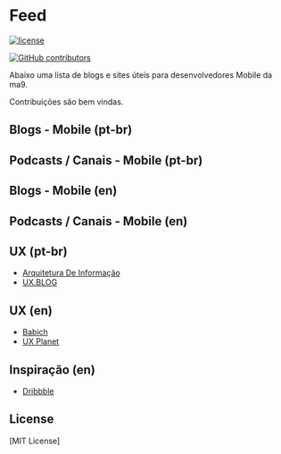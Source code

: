 # Feed

[![license](https://img.shields.io/github/license/tiagoma9/mobile-feed.svg)](./license.md)

[![GitHub contributors](https://img.shields.io/github/contributors/tiagoma9/frontend-feed.svg)](https://github.com/tiagoma9/mobile-feed/graphs/contributors)

Abaixo uma lista de blogs e sites úteis para desenvolvedores Mobile da ma9.

Contribuições são bem vindas.

## Blogs - Mobile (pt-br)


## Podcasts / Canais - Mobile (pt-br)


## Blogs - Mobile (en)


## Podcasts / Canais - Mobile (en)


## UX (pt-br)

- [Arquitetura De Informação](http://arquiteturadeinformacao.com/)
- [UX.BLOG](http://www.uxdesign.blog.br/)

## UX (en)

- [Babich](http://babich.biz/)
- [UX Planet](https://uxplanet.org/)

## Inspiração (en)

- [Dribbble](https://dribbble.com/)

## License

[MIT License]
